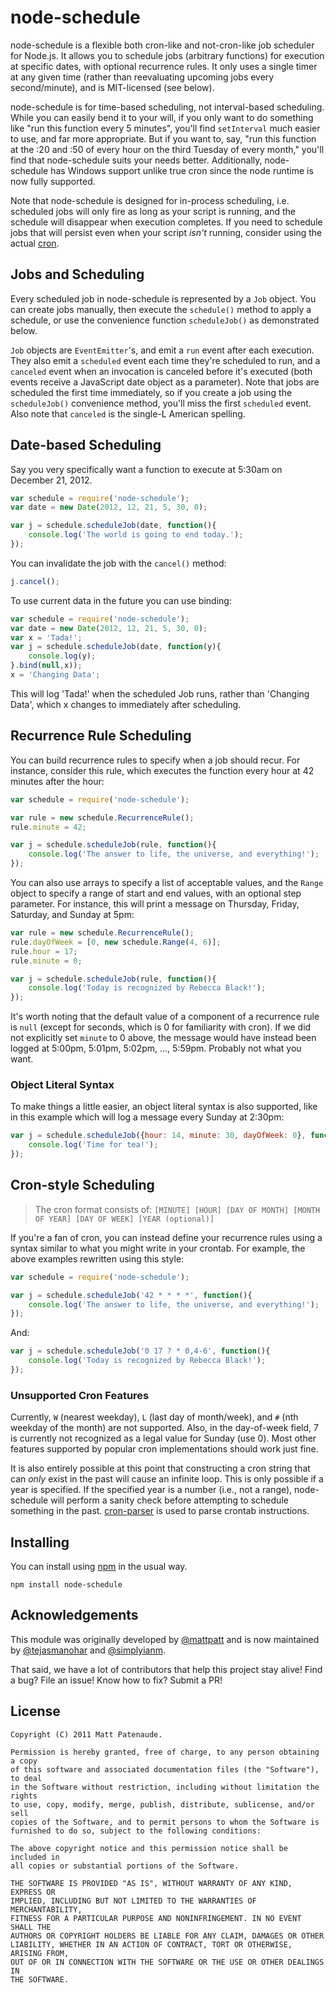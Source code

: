 node-schedule
=============

node-schedule is a flexible both cron-like and not-cron-like job scheduler for Node.js. It allows you to schedule jobs (arbitrary functions) for execution at specific dates, with optional recurrence rules. It only uses a single timer at any given time (rather than reevaluating upcoming jobs every second/minute), and is MIT-licensed (see below).

node-schedule is for time-based scheduling, not interval-based scheduling. While you can easily bend it to your will, if you only want to do something like "run this function every 5 minutes", you'll find `setInterval` much easier to use, and far more appropriate. But if you want to, say, "run this function at the :20 and :50 of every hour on the third Tuesday of every month," you'll find that node-schedule suits your needs better. Additionally, node-schedule has Windows support unlike true cron since the node runtime is now fully supported.

Note that node-schedule is designed for in-process scheduling, i.e. scheduled jobs will only fire as long as your script is running, and the schedule will disappear when execution completes. If you need to schedule jobs that will persist even when your script *isn't* running, consider using the actual [cron](http://unixhelp.ed.ac.uk/CGI/man-cgi?crontab+5).


Jobs and Scheduling
-------------------

Every scheduled job in node-schedule is represented by a `Job` object. You can create jobs manually, then execute the `schedule()` method to apply a schedule, or use the convenience function `scheduleJob()` as demonstrated below.

`Job` objects are `EventEmitter`'s, and emit a `run` event after each execution. They also emit a `scheduled` event each time they're scheduled to run, and a `canceled` event when an invocation is canceled before it's executed (both events receive a JavaScript date object as a parameter). Note that jobs are scheduled the first time immediately, so if you create a job using the `scheduleJob()` convenience method, you'll miss the first `scheduled` event. Also note that `canceled` is the single-L American spelling.


Date-based Scheduling
---------------------

Say you very specifically want a function to execute at 5:30am on December 21, 2012.

```js
var schedule = require('node-schedule');
var date = new Date(2012, 12, 21, 5, 30, 0);

var j = schedule.scheduleJob(date, function(){
	console.log('The world is going to end today.');
});
```

You can invalidate the job with the `cancel()` method:

```js
j.cancel();
```

To use current data in the future you can use binding:

```js
var schedule = require('node-schedule');
var date = new Date(2012, 12, 21, 5, 30, 0);
var x = 'Tada!';
var j = schedule.scheduleJob(date, function(y){
	console.log(y);
}.bind(null,x));
x = 'Changing Data';
```
This will log 'Tada!' when the scheduled Job runs, rather than 'Changing Data', which x changes to immediately after scheduling.



Recurrence Rule Scheduling
--------------------------

You can build recurrence rules to specify when a job should recur. For instance, consider this rule, which executes the function every hour at 42 minutes after the hour:

```js
var schedule = require('node-schedule');

var rule = new schedule.RecurrenceRule();
rule.minute = 42;

var j = schedule.scheduleJob(rule, function(){
	console.log('The answer to life, the universe, and everything!');
});
```

You can also use arrays to specify a list of acceptable values, and the `Range` object to specify a range of start and end values, with an optional step parameter. For instance, this will print a message on Thursday, Friday, Saturday, and Sunday at 5pm:

```js
var rule = new schedule.RecurrenceRule();
rule.dayOfWeek = [0, new schedule.Range(4, 6)];
rule.hour = 17;
rule.minute = 0;

var j = schedule.scheduleJob(rule, function(){
	console.log('Today is recognized by Rebecca Black!');
});
```

It's worth noting that the default value of a component of a recurrence rule is `null` (except for seconds, which is 0 for familiarity with cron). If we did not explicitly set `minute` to 0 above, the message would have instead been logged at 5:00pm, 5:01pm, 5:02pm, ..., 5:59pm. Probably not what you want.

### Object Literal Syntax

To make things a little easier, an object literal syntax is also supported, like in this example which will log a message every Sunday at 2:30pm:

```js
var j = schedule.scheduleJob({hour: 14, minute: 30, dayOfWeek: 0}, function(){
	console.log('Time for tea!');
});
```


Cron-style Scheduling
---------------------

>The cron format consists of:
> `[MINUTE] [HOUR] [DAY OF MONTH] [MONTH OF YEAR] [DAY OF WEEK] [YEAR (optional)]` 

If you're a fan of cron, you can instead define your recurrence rules using a syntax similar to what you might write in your crontab. For example, the above examples rewritten using this style:

```js
var schedule = require('node-schedule');

var j = schedule.scheduleJob('42 * * * *', function(){
	console.log('The answer to life, the universe, and everything!');
});
```

And:

```js
var j = schedule.scheduleJob('0 17 ? * 0,4-6', function(){
	console.log('Today is recognized by Rebecca Black!');
});
```

### Unsupported Cron Features

Currently, `W` (nearest weekday), `L` (last day of month/week), and `#` (nth weekday of the month) are not supported. Also, in the day-of-week field, 7 is currently not recognized as a legal value for Sunday (use 0). Most other features supported by popular cron implementations should work just fine.

It is also entirely possible at this point that constructing a cron string that can *only* exist in the past will cause an infinite loop. This is only possible if a year is specified. If the specified year is a number (i.e., not a range), node-schedule will perform a sanity check before attempting to schedule something in the past. [cron-parser](https://github.com/harrisiirak/cron-parser) is used to parse crontab instructions.


Installing
----------

You can install using [npm](https://www.npmjs.com/package/node-schedule) in the usual way.

```
npm install node-schedule
```


Acknowledgements
-----------------

This module was originally developed by [@mattpatt](https://github.com/mattpat) and is now maintained by [@tejasmanohar](https://github.com/tejasmanohar) and [@simplyianm](https://github.com/simplyianm).

That said, we have a lot of contributors that help this project stay alive! Find a bug? File an issue! Know how to fix? Submit a PR!


License
-------

	Copyright (C) 2011 Matt Patenaude.

	Permission is hereby granted, free of charge, to any person obtaining a copy
	of this software and associated documentation files (the "Software"), to deal
	in the Software without restriction, including without limitation the rights
	to use, copy, modify, merge, publish, distribute, sublicense, and/or sell
	copies of the Software, and to permit persons to whom the Software is
	furnished to do so, subject to the following conditions:

	The above copyright notice and this permission notice shall be included in
	all copies or substantial portions of the Software.

	THE SOFTWARE IS PROVIDED "AS IS", WITHOUT WARRANTY OF ANY KIND, EXPRESS OR
	IMPLIED, INCLUDING BUT NOT LIMITED TO THE WARRANTIES OF MERCHANTABILITY,
	FITNESS FOR A PARTICULAR PURPOSE AND NONINFRINGEMENT. IN NO EVENT SHALL THE
	AUTHORS OR COPYRIGHT HOLDERS BE LIABLE FOR ANY CLAIM, DAMAGES OR OTHER
	LIABILITY, WHETHER IN AN ACTION OF CONTRACT, TORT OR OTHERWISE, ARISING FROM,
	OUT OF OR IN CONNECTION WITH THE SOFTWARE OR THE USE OR OTHER DEALINGS IN
	THE SOFTWARE.
